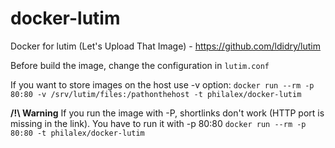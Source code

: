 docker-lutim
============

Docker for lutim (Let's Upload That Image) - https://github.com/ldidry/lutim

Before build the image, change the configuration in `lutim.conf`

If you want to store images on the host use -v option:
	 `docker run --rm -p 80:80 -v /srv/lutim/files:/pathonthehost -t philalex/docker-lutim`

**/!\ Warning**
If you run the image with -P, shortlinks don't work (HTTP port is missing in the link). You have to run it with -p 80:80
	 `docker run --rm -p 80:80 -t philalex/docker-lutim`